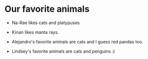 # Our favorite animals

- Na-Rae likes cats and platypuses
- Kinan likes manta rays.

- Alejandro's favorite animals are cats and I guess red pandas too.
- Lindsey's favorite animals are cats and penguins :) 